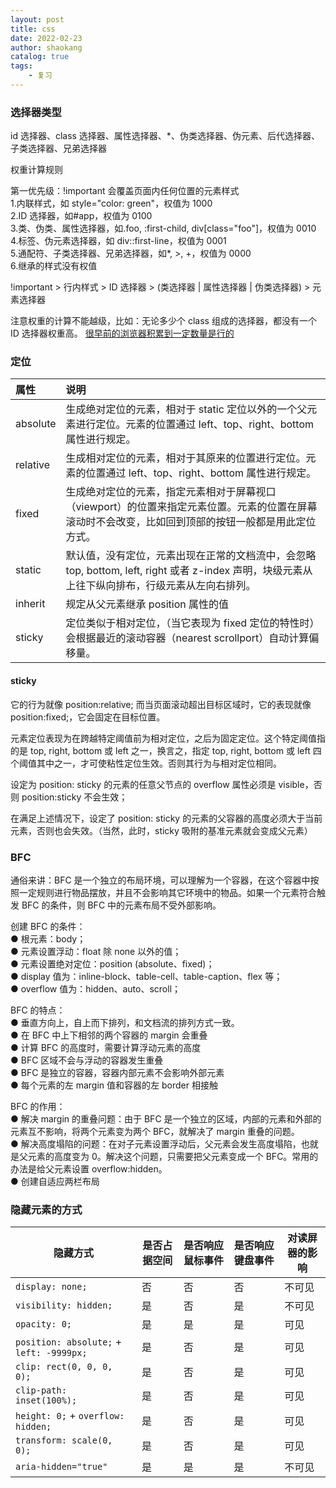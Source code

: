 ```yaml
---
layout: post
title: css
date: 2022-02-23
author: shaokang
catalog: true
tags:
    - 复习
---
```


### 选择器类型

id 选择器、class 选择器、属性选择器、\*、伪类选择器、伪元素、后代选择器、子类选择器、兄弟选择器

权重计算规则

第一优先级：!important 会覆盖页面内任何位置的元素样式  
1.内联样式，如 style="color: green"，权值为 1000  
2.ID 选择器，如#app，权值为 0100  
3.类、伪类、属性选择器，如.foo, :first-child, div[class="foo"]，权值为 0010  
4.标签、伪元素选择器，如 div::first-line，权值为 0001  
5.通配符、子类选择器、兄弟选择器，如\*, >, +，权值为 0000  
6.继承的样式没有权值

!important > 行内样式 > ID 选择器 > (类选择器 | 属性选择器 | 伪类选择器) > 元素选择器

注意权重的计算不能越级，比如：无论多少个 class 组成的选择器，都没有一个 ID 选择器权重高。
[很早前的浏览器积累到一定数量是行的](https://www.zhangxinxu.com/wordpress/2012/08/256-class-selector-beat-id-selector/)

### 定位

| 属性     | 说明                                                                                                                                                 |
| :------- | :--------------------------------------------------------------------------------------------------------------------------------------------------- |
| absolute | 生成绝对定位的元素，相对于 static 定位以外的一个父元素进行定位。元素的位置通过 left、top、right、bottom 属性进行规定。                               |
| relative | 生成相对定位的元素，相对于其原来的位置进行定位。元素的位置通过 left、top、right、bottom 属性进行规定。                                               |
| fixed    | 生成绝对定位的元素，指定元素相对于屏幕视⼝（viewport）的位置来指定元素位置。元素的位置在屏幕滚动时不会改变，⽐如回到顶部的按钮⼀般都是⽤此定位⽅式。 |
| static   | 默认值，没有定位，元素出现在正常的文档流中，会忽略 top, bottom, left, right 或者 z-index 声明，块级元素从上往下纵向排布，⾏级元素从左向右排列。      |
| inherit  | 规定从父元素继承 position 属性的值                                                                                                                   |
| sticky   | 定位类似于相对定位，（当它表现为 fixed 定位的特性时）会根据最近的滚动容器（nearest scrollport）自动计算偏移量。                                      |

#### sticky

它的行为就像 position:relative; 而当页面滚动超出目标区域时，它的表现就像 position:fixed;，它会固定在目标位置。

元素定位表现为在跨越特定阈值前为相对定位，之后为固定定位。这个特定阈值指的是 top, right, bottom 或 left 之一，换言之，指定 top, right, bottom 或 left 四个阈值其中之一，才可使粘性定位生效。否则其行为与相对定位相同。

设定为 position: sticky 的元素的任意父节点的 overflow 属性必须是 visible，否则 position:sticky 不会生效；

在满足上述情况下，设定了 position: sticky 的元素的父容器的高度必须大于当前元素，否则也会失效。（当然，此时，sticky 吸附的基准元素就会变成父元素）

### BFC

通俗来讲：BFC 是一个独立的布局环境，可以理解为一个容器，在这个容器中按照一定规则进行物品摆放，并且不会影响其它环境中的物品。如果一个元素符合触发 BFC 的条件，则 BFC 中的元素布局不受外部影响。

创建 BFC 的条件：  
● 根元素：body；  
● 元素设置浮动：float 除 none 以外的值；  
● 元素设置绝对定位：position (absolute、fixed)；  
● display 值为：inline-block、table-cell、table-caption、flex 等；  
● overflow 值为：hidden、auto、scroll；

BFC 的特点：  
● 垂直方向上，自上而下排列，和文档流的排列方式一致。  
● 在 BFC 中上下相邻的两个容器的 margin 会重叠  
● 计算 BFC 的高度时，需要计算浮动元素的高度  
● BFC 区域不会与浮动的容器发生重叠  
● BFC 是独立的容器，容器内部元素不会影响外部元素  
● 每个元素的左 margin 值和容器的左 border 相接触

BFC 的作用：  
● 解决 margin 的重叠问题：由于 BFC 是一个独立的区域，内部的元素和外部的元素互不影响，将两个元素变为两个 BFC，就解决了 margin 重叠的问题。  
● 解决高度塌陷的问题：在对子元素设置浮动后，父元素会发生高度塌陷，也就是父元素的高度变为 0。解决这个问题，只需要把父元素变成一个 BFC。常用的办法是给父元素设置 overflow:hidden。  
● 创建自适应两栏布局

### 隐藏元素的方式

| 隐藏方式                                 | 是否占据空间 | 是否响应鼠标事件 | 是否响应键盘事件 | 对读屏器的影响 |
| ---------------------------------------- | ------------ | ---------------- | ---------------- | -------------- |
| `display: none;`                         | 否           | 否               | 否               | 不可见         |
| `visibility: hidden;`                    | 是           | 否               | 是               | 不可见         |
| `opacity: 0;`                            | 是           | 是               | 是               | 可见           |
| `position: absolute;` + `left: -9999px;` | 是           | 否               | 是               | 可见           |
| `clip: rect(0, 0, 0, 0);`                | 是           | 否               | 是               | 可见           |
| `clip-path: inset(100%);`                | 是           | 否               | 是               | 可见           |
| `height: 0;` + `overflow: hidden;`       | 是           | 否               | 是               | 可见           |
| `transform: scale(0, 0);`                | 是           | 否               | 是               | 可见           |
| `aria-hidden="true"`                     | 是           | 是               | 是               | 不可见         |
